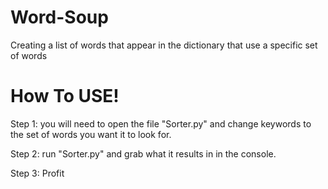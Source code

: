 # Word-Soup
Creating a list of words that appear in the dictionary that use a specific set of words

# How To USE!
Step 1: you will need to open the file "Sorter.py" and change keywords to the set of words you want it to look for.

Step 2: run "Sorter.py" and grab what it results in in the console.

Step 3: Profit

